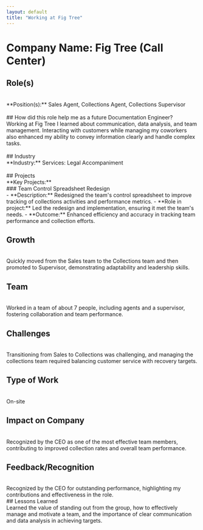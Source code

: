 ```yaml
---
layout: default
title: "Working at Fig Tree"
---
```


# Company Name: Fig Tree (Call Center) 

## Role(s)
<br>
**Position(s):** Sales Agent, Collections Agent, Collections Supervisor
<br>
<br>
## How did this role help me as a future Documentation Engineer?
<br>
Working at Fig Tree I learned about communication, data analysis, and team management. Interacting with customers while managing my coworkers also enhanced my ability to convey information clearly and handle complex tasks.
<br>
<br>
## Industry
<br>
**Industry:** Services: Legal Accompaniment
<br>
<br>
## Projects
<br>
**Key Projects:**
<br>
### Team Control Spreadsheet Redesign
<br>
- **Description:** Redesigned the team's control spreadsheet to improve tracking of collections activities and performance metrics.  
- **Role in project:** Led the redesign and implementation, ensuring it met the team's needs.  
- **Outcome:** Enhanced efficiency and accuracy in tracking team performance and collection efforts.

<br>

## Growth

<br>
Quickly moved from the Sales team to the Collections team and then promoted to Supervisor, demonstrating adaptability and leadership skills.
<br>

## Team
<br>
Worked in a team of about 7 people, including agents and a supervisor, fostering collaboration and team performance.

<br>

## Challenges
<br>
Transitioning from Sales to Collections was challenging, and managing the collections team required balancing customer service with recovery targets.
<br>

## Type of Work
<br>
On-site
<br>

## Impact on Company
<br>
Recognized by the CEO as one of the most effective team members, contributing to improved collection rates and overall team performance.
<br>

## Feedback/Recognition
<br>
Recognized by the CEO for outstanding performance, highlighting my contributions and effectiveness in the role.
<br>
## Lessons Learned
<br>
Learned the value of standing out from the group, how to effectively manage and motivate a team, and the importance of clear communication and data analysis in achieving targets.

